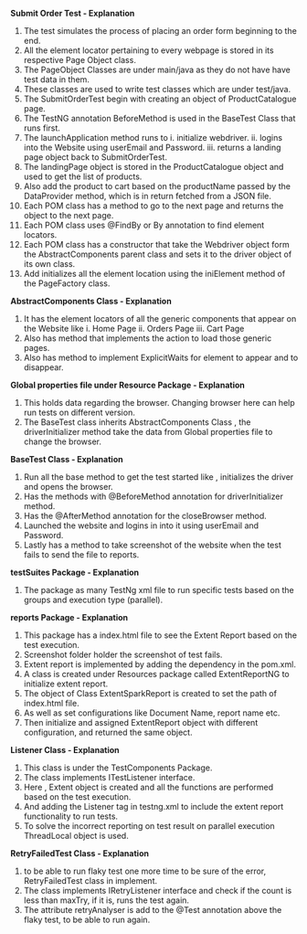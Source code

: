 **Submit Order Test - Explanation** 

1. The test simulates the process of placing an order form beginning to the end.
2. All the element locator pertaining to every webpage is stored in its respective Page Object class.
3. The PageObject Classes are under main/java as they do not have have test data in them.
4. These classes are used to write test classes which are under test/java.
5. The SubmitOrderTest begin with creating an object of ProductCatalogue page.
6. The TestNG annotation BeforeMethod is used in the BaseTest Class that runs first.
7. The launchApplication method runs to
    i. initialize webdriver.
    ii. logins into the Website using userEmail and Password.
    iii. returns a landing page object back to SubmitOrderTest.
8. The landingPage object is stored in the ProductCatalogue object and used to get the list of products.
9. Also add the product to cart based on the productName passed by the DataProvider method, which is in return fetched
   from a JSON file.
10. Each POM class has a method to go to the next page and returns the object to the next page.
11. Each POM class uses @FindBy or By annotation to find element locators.
12. Each POM class has a constructor that take the Webdriver object form the AbstractComponents parent class and sets
    it to the driver object of its own class.
13. Add initializes all the element location using the iniElement method of the PageFactory class.

**AbstractComponents Class - Explanation**

1. It has the element locators of all the generic components that appear on the Website like
   i. Home Page
   ii. Orders Page
   iii. Cart Page
2. Also has method that implements the action to load those generic pages.
3. Also has method to implement ExplicitWaits for element to  appear and to disappear.

**Global properties file under Resource Package - Explanation**

1. This holds data regarding the browser. Changing browser here can help run tests on different version.
2. The BaseTest class inherits AbstractComponents Class , the driverInitializer method take the data from Global
   properties file to change the browser.

**BaseTest Class - Explanation**

1. Run all the base method to get the test started like , initializes the driver and opens the browser.
2. Has the methods with @BeforeMethod annotation for driverInitializer method.
3. Has the @AfterMethod annotation for the closeBrowser method.
4. Launched the website and logins in into it using userEmail and Password.
5. Lastly has a method to take screenshot of the website when the test fails to send the file to reports.

**testSuites Package - Explanation**

1. The package as many TestNg xml file to run specific tests based on the groups and execution type (parallel).

**reports Package - Explanation**

1. This package has a index.html file to see the Extent Report based on the test execution.
2. Screenshot folder holder the screenshot of test fails.
3. Extent report is implemented by adding the dependency in the pom.xml.
4. A class is created under Resources package called ExtentReportNG to initialize extent report.
5. The object of Class ExtentSparkReport is created to set the path of index.html file.
6. As well as set configurations like Document Name, report name etc.
7. Then initialize and assigned ExtentReport object with different configuration, and returned the same object.

**Listener Class - Explanation**

1. This class is under the TestComponents Package.
2. The class implements ITestListener interface.
3. Here , Extent object is created and all the functions are performed based on the test execution.
4. And adding the Listener tag in testng.xml to include the extent report functionality to run tests.
5. To solve the incorrect reporting on test result on parallel execution ThreadLocal object is used.

**RetryFailedTest Class - Explanation**

1. to be able to run flaky test one more time to be sure of the error, RetryFailedTest class in implement.
2. The class implements IRetryListener interface and check if the count is less than maxTry, if it is, runs the test again.
3. The attribute retryAnalyser is add to the @Test annotation above the flaky test, to be able to run again.